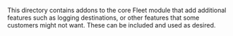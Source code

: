 This directory contains addons to the core Fleet module that add additional features such as logging destinations, or other features that some customers might not want.
These can be included and used as desired.
